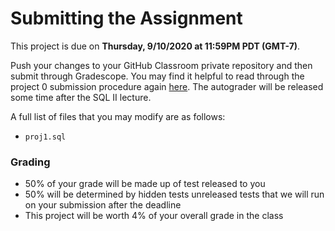 # Submitting the Assignment

This project is due on **Thursday, 9/10/2020 at 11:59PM PDT (GMT-7)**.

Push your changes to your GitHub Classroom private repository and then submit through Gradescope. You may find it helpful to read through the project 0 submission procedure again [here](submitting.md). The autograder will be released some time after the SQL II lecture.

A full list of files that you may modify are as follows:

* `proj1.sql`

### Grading

* 50% of your grade will be made up of test released to you
* 50% will be determined by hidden tests unreleased tests that we will run on your submission after the deadline
* This project will be worth 4% of your overall grade in the class

